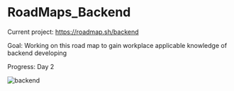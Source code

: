 # RoadMaps_Backend

Current project: https://roadmap.sh/backend

Goal: Working on this road map to gain workplace applicable knowledge of backend developing

Progress: Day 2

![backend](https://user-images.githubusercontent.com/33307642/113805809-6c7ee280-971e-11eb-980f-f9002ec53288.png)
